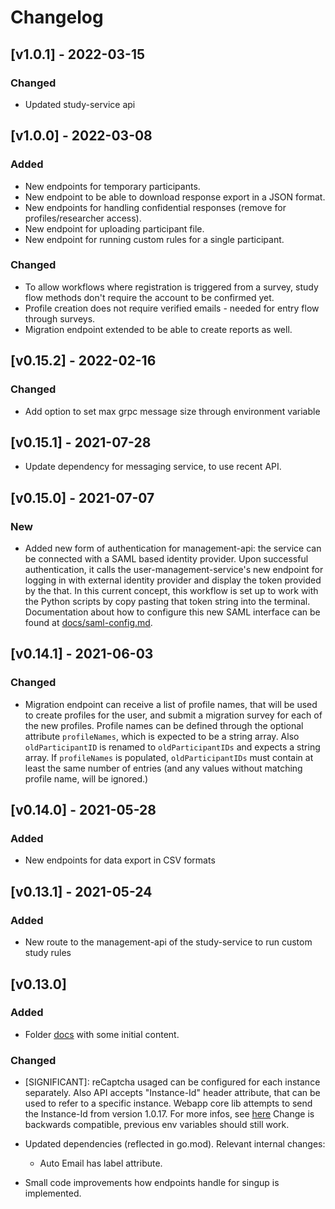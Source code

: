 # Changelog

## [v1.0.1] - 2022-03-15

### Changed

- Updated study-service api

## [v1.0.0] - 2022-03-08

### Added

- New endpoints for temporary participants.
- New endpoint to be able to download response export in a JSON format.
- New endpoints for handling confidential responses (remove for profiles/researcher access).
- New endpoint for uploading participant file.
- New endpoint for running custom rules for a single participant.

### Changed

- To allow workflows where registration is triggered from a survey, study flow methods don't require the account to be confirmed yet.
- Profile creation does not require verified emails - needed for entry flow through surveys.
- Migration endpoint extended to be able to create reports as well.

## [v0.15.2] - 2022-02-16

### Changed

- Add option to set max grpc message size through environment variable

## [v0.15.1] - 2021-07-28

- Update dependency for messaging service, to use recent API.

## [v0.15.0] - 2021-07-07

### New

- Added new form of authentication for management-api: the service can be connected with a SAML based identity provider. Upon successful authentication, it calls the user-management-service's new endpoint for logging in with external identity provider and display the token provided by the that.
In this current concept, this workflow is set up to work with the Python scripts by copy pasting that token string into the terminal. Documentation about how to configure this new SAML interface can be found at [docs/saml-config.md](docs/saml-config.md).

## [v0.14.1] - 2021-06-03

### Changed

- Migration endpoint can receive a list of profile names, that will be used to create profiles for the user, and submit a migration survey for each of the new profiles. Profile names can be defined through the optional attribute `profileNames`, which is expected to be a string array.
Also `oldParticipantID` is renamed to `oldParticipantIDs` and expects a string array.
If `profileNames` is populated, `oldParticipantIDs` must contain at least the same number of entries (and any values without matching profile name, will be ignored.)

## [v0.14.0] - 2021-05-28

### Added

- New endpoints for data export in CSV formats

## [v0.13.1] - 2021-05-24

### Added

- New route to the management-api of the study-service to run custom study rules

## [v0.13.0]

### Added

- Folder [docs](docs) with some initial content.

### Changed

- [SIGNIFICANT]: reCaptcha usaged can be configured for each instance separately. Also API accepts "Instance-Id" header attribute, that can be used to refer to a specific instance. Webapp core lib attempts to send the Instance-Id from version 1.0.17.
For more infos, see [here](docs/recaptcha-config.md)
Change is backwards compatible, previous env variables should still work.

- Updated dependencies (reflected in go.mod). Relevant internal changes:
  - Auto Email has label attribute.

- Small code improvements how endpoints handle for singup is implemented.

